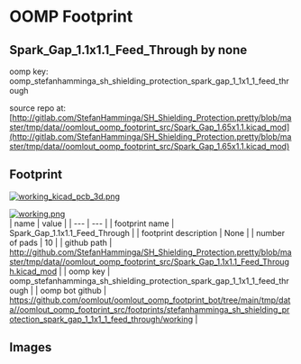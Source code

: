 # OOMP Footprint  
## Spark_Gap_1.1x1.1_Feed_Through  by none  
  
oomp key: oomp_stefanhamminga_sh_shielding_protection_spark_gap_1_1x1_1_feed_through  
  
source repo at: [http://gitlab.com/StefanHamminga/SH_Shielding_Protection.pretty/blob/master/tmp/data//oomlout_oomp_footprint_src/Spark_Gap_1.65x1.1.kicad_mod](http://gitlab.com/StefanHamminga/SH_Shielding_Protection.pretty/blob/master/tmp/data//oomlout_oomp_footprint_src/Spark_Gap_1.65x1.1.kicad_mod)  
## Footprint  
  
[![working_kicad_pcb_3d.png](working_kicad_pcb_3d_600.png)](working_kicad_pcb_3d.png)  
  
[![working.png](working_600.png)](working.png)  
| name | value | 
| --- | --- | 
| footprint name | Spark_Gap_1.1x1.1_Feed_Through | 
| footprint description | None | 
| number of pads | 10 | 
| github path | http://github.com/StefanHamminga/SH_Shielding_Protection.pretty/blob/master/tmp/data//oomlout_oomp_footprint_src/Spark_Gap_1.1x1.1_Feed_Through.kicad_mod | 
| oomp key | oomp_stefanhamminga_sh_shielding_protection_spark_gap_1_1x1_1_feed_through | 
| oomp bot github | https://github.com/oomlout/oomlout_oomp_footprint_bot/tree/main/tmp/data//oomlout_oomp_footprint_src/footprints/stefanhamminga_sh_shielding_protection_spark_gap_1_1x1_1_feed_through/working | 
## Images  

